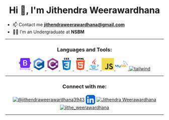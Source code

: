 <h1 align="center">Hi 👋, I'm Jithendra Weerawardhana</h1>

- 📫 Contact me **jithendraweerawardhana@gmail.com**
-  🧑‍🎓 I’m an Undergraduate at **NSBM**
---


<h3 align="center">Languages and Tools:</h3>
<p align="center"> <a href="https://getbootstrap.com" target="_blank" rel="noreferrer"> <img src="https://raw.githubusercontent.com/devicons/devicon/master/icons/bootstrap/bootstrap-plain-wordmark.svg" alt="bootstrap" width="40" height="40"/> </a> <a href="https://www.cprogramming.com/" target="_blank" rel="noreferrer"> <img src="https://raw.githubusercontent.com/devicons/devicon/master/icons/c/c-original.svg" alt="c" width="40" height="40"/> </a> <a href="https://www.w3schools.com/cs/" target="_blank" rel="noreferrer"> <img src="https://raw.githubusercontent.com/devicons/devicon/master/icons/csharp/csharp-original.svg" alt="csharp" width="40" height="40"/> </a> <a href="https://www.w3schools.com/css/" target="_blank" rel="noreferrer"> <img src="https://raw.githubusercontent.com/devicons/devicon/master/icons/css3/css3-original-wordmark.svg" alt="css3" width="40" height="40"/> </a> <a href="https://www.w3.org/html/" target="_blank" rel="noreferrer"> <img src="https://raw.githubusercontent.com/devicons/devicon/master/icons/html5/html5-original-wordmark.svg" alt="html5" width="40" height="40"/> </a> <a href="https://www.java.com" target="_blank" rel="noreferrer"> <img src="https://raw.githubusercontent.com/devicons/devicon/master/icons/java/java-original.svg" alt="java" width="40" height="40"/> </a> <a href="https://developer.mozilla.org/en-US/docs/Web/JavaScript" target="_blank" rel="noreferrer"> <img src="https://raw.githubusercontent.com/devicons/devicon/master/icons/javascript/javascript-original.svg" alt="javascript" width="40" height="40"/> </a> <a href="https://www.mysql.com/" target="_blank" rel="noreferrer"> <img src="https://raw.githubusercontent.com/devicons/devicon/master/icons/mysql/mysql-original-wordmark.svg" alt="mysql" width="40" height="40"/> </a> <a href="https://tailwindcss.com/" target="_blank" rel="noreferrer"> <img src="https://www.vectorlogo.zone/logos/tailwindcss/tailwindcss-icon.svg" alt="tailwind" width="40" height="40"/> </a> </p>

---

<h3 align="center">Connect with me:</h3>
<p align="center">
<a href="https://www.youtube.com/channel/UCQsbVbmKBulMGydkHSvI3GQ" target="blank"><img align="center" src="https://static-00.iconduck.com/assets.00/youtube-icon-2048x2048-gedp2icy.png" alt="@jithendraweerawardhana3943" height="30" width="30" /></a>
<a href="https://www.linkedin.com/in/jithendra-weerawardhana/" target="blank"><img align="center" src="https://github.com/tandpfun/skill-icons/blob/main/icons/LinkedIn.svg" alt="Jithendra Weerawardhana" height="30" width="30" /></a>
<a href="https://www.facebook.com/jithendera.weerawardana?mibextid=LQQJ4d" target="blank"><img align="center" src="https://raw.githubusercontent.com/rahuldkjain/github-profile-readme-generator/master/src/images/icons/Social/facebook.svg" alt="Jithendra Weerawardhana" height="30" width="30" /></a>
<a href="https://www.instagram.com/jithe_weerawardhana/?hl=en" target="blank"><img align="center" src="https://www.edigitalagency.com.au/wp-content/uploads/new-Instagram-icon-png-full-colour.png" alt="jithe_weerawardhana" height="30" width="30" /></a>
</p>

---
